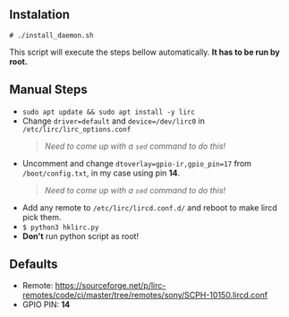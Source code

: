 ## Instalation
`# ./install_daemon.sh`

This script will execute the steps bellow automatically. **It has to be run by root.**

## Manual Steps
- `sudo apt update && sudo apt install -y lirc`
- Change `driver=default` and `device=/dev/lirc0` in `/etc/lirc/lirc_options.conf` 
  > _Need to come up with a `sed` command to do this!_
- Uncomment and change `dtoverlay=gpio-ir,gpio_pin=17` from `/boot/config.txt`, in my case using pin **14**.
  > _Need to come up with a `sed` command to do this!_
- Add any remote to `/etc/lirc/lircd.conf.d/` and reboot to make lircd pick them.
- `$ python3 hklirc.py`
- **Don't** run python script as root!

## Defaults
- Remote: https://sourceforge.net/p/lirc-remotes/code/ci/master/tree/remotes/sony/SCPH-10150.lircd.conf
- GPIO PIN: **14**
